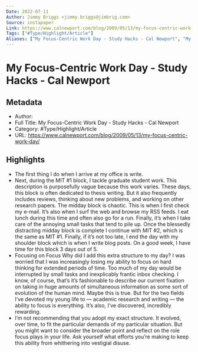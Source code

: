```yaml
---
Date: 2022-07-11
Author: Jimmy Briggs <jimmy.briggs@jimbrig.com>
Source: instapaper
Link: https://www.calnewport.com/blog/2009/05/13/my-focus-centric-work-day/
Tags: ["#Type/Highlight/Article"]
Aliases: ["My Focus-Centric Work Day - Study Hacks - Cal Newport", "My Focus-Centric Work Day - Study Hacks - Cal Newport"]
---
```

# My Focus-Centric Work Day - Study Hacks - Cal Newport

## Metadata
- Author: 
- Full Title: My Focus-Centric Work Day - Study Hacks - Cal Newport
- Category: #Type/Highlight/Article
- URL: https://www.calnewport.com/blog/2009/05/13/my-focus-centric-work-day/

## Highlights
- The first thing I do when I arrive at my office is write.
- Next, during the MIT #1 block, I tackle graduate student work. This description is purposefully vague because this work varies. These days, this block is often dedicated to thesis writing. But it also frequently includes reviews, thinking about new problems, and working on other research papers.
  The midday block is chaotic. This is when I first check my e-mail. It’s also when I surf the web and browse my RSS feeds. I eat lunch during this time and often also go for a run. Finally, it’s when I take care of the annoying small tasks that tend to pile up.
  Once the blessedly distracting midday block is complete I continue with MIT #2, which is the same as MIT #1.
  Finally, if it’s not too late, I end the day with my shoulder block which is when I write blog posts. On a good week, I have time for this block 3 days out of 5.
- Focusing on Focus
  Why did I add this extra structure to my day? I was worried that I was increasingly losing my ability to focus on hard thinking for extended periods of time. Too much of my day would be interrupted by small tasks and inexplicably frantic inbox checking.
  I know, of course, that’s it’s fashionable to describe our current fixation on taking in huge amounts of simultaneous information as some sort of evolution of the human mind. Maybe this is true. But for the two fields I’ve devoted my young life to — academic research and writing — the ability to focus is everything. It’s also, I’ve discovered, incredibly rewarding.
- I’m not recommending that you adopt my exact structure. It evolved, over time, to fit the particular demands of my particular situation. But you might want to consider the broader point and reflect on the role focus plays in your life. Ask yourself what efforts you’re making to keep this ability from whithering into vestigial disuse.

